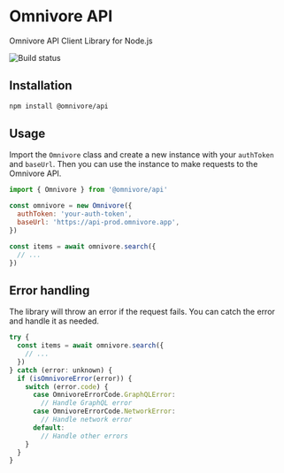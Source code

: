 # Omnivore API

Omnivore API Client Library for Node.js

![Build status](https://github.com/omnivore-app/omnivore-api/actions/workflows/ci.yml/badge.svg)

## Installation

```bash
npm install @omnivore/api
```

## Usage

Import the `Omnivore` class and create a new instance with your `authToken` and `baseUrl`. Then you can use the instance to make requests to the Omnivore API.

```javascript
import { Omnivore } from '@omnivore/api'

const omnivore = new Omnivore({
  authToken: 'your-auth-token',
  baseUrl: 'https://api-prod.omnivore.app',
})

const items = await omnivore.search({
  // ...
})
```

## Error handling

The library will throw an error if the request fails. You can catch the error and handle it as needed.

```javascript
try {
  const items = await omnivore.search({
    // ...
  })
} catch (error: unknown) {
  if (isOmnivoreError(error)) {
    switch (error.code) {
      case OmnivoreErrorCode.GraphQLError:
        // Handle GraphQL error
      case OmnivoreErrorCode.NetworkError:
        // Handle network error
      default:
        // Handle other errors
    }
  }
}
```
